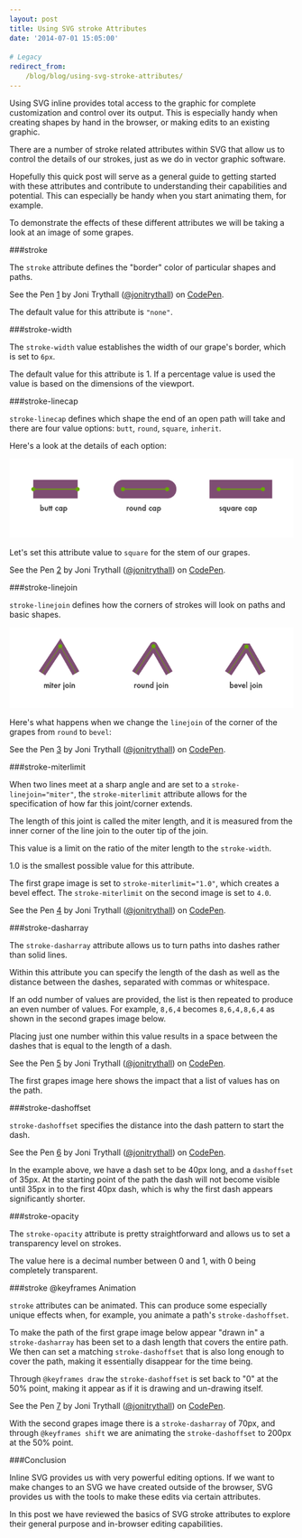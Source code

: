 ```yaml
---
layout: post
title: Using SVG stroke Attributes
date: '2014-07-01 15:05:00'

# Legacy
redirect_from:
    /blog/blog/using-svg-stroke-attributes/
---
```


Using SVG inline provides total access to the graphic for complete customization and control over its output. This is especially handy when creating shapes by hand in the browser, or making edits to an existing graphic.  

There are a number of stroke related attributes within SVG that allow us to control the details of our strokes, just as we do in vector graphic software.

Hopefully this quick post will serve as a general guide to getting started with these attributes and contribute to understanding their capabilities and potential. This can especially be handy when you start animating them, for example.

To demonstrate the effects of these different attributes we will be taking a look at an image of some grapes.

###stroke

The `stroke` attribute defines the "border" color of particular shapes and paths.

<p data-height="268" data-theme-id="6090" data-slug-hash="c54df7a7715a7ca9163df9868c2ee699" data-default-tab="result" class='codepen'>See the Pen <a href='http://codepen.io/jonitrythall/pen/c54df7a7715a7ca9163df9868c2ee699/'>1</a> by Joni Trythall  (<a href='http://codepen.io/jonitrythall'>@jonitrythall</a>) on <a href='http://codepen.io'>CodePen</a>.</p>
<script async src="//codepen.io/assets/embed/ei.js"></script>



The default value for this attribute is `"none"`.

###stroke-width

The `stroke-width` value establishes the width of our grape's border, which is set to `6px`.

The default value for this attribute is 1. If a percentage value is used the value is based on the dimensions of the viewport.

###stroke-linecap

`stroke-linecap` defines which shape the end of an open path will take and there are four value options: `butt`, `round`, `square`, `inherit`.

Here's a look at the details of each option:

![linecap diagram](/content/2014/Jun/Screen-Shot-2014-06-29-at-3-24-33-PM.png)

Let's set this attribute value to `square` for the stem of our grapes.

<p data-height="268" data-theme-id="6090" data-slug-hash="210d9a8a7d3dba61b021c02b94575512" data-default-tab="result" class='codepen'>See the Pen <a href='http://codepen.io/jonitrythall/pen/210d9a8a7d3dba61b021c02b94575512/'>2</a> by Joni Trythall  (<a href='http://codepen.io/jonitrythall'>@jonitrythall</a>) on <a href='http://codepen.io'>CodePen</a>.</p>
<script async src="//codepen.io/assets/embed/ei.js"></script>



###stroke-linejoin

`stroke-linejoin` defines how the corners of strokes will look on paths and basic shapes.

![linejoin diagram](/content/2014/Jun/Screen-Shot-2014-06-29-at-5-23-14-PM.png)

Here's what happens when we change the `linejoin` of the corner of the grapes from `round` to `bevel`:

<p data-height="268" data-theme-id="6090" data-slug-hash="b2b49681ed92c0a7063123421879d15d" data-default-tab="result" class='codepen'>See the Pen <a href='http://codepen.io/jonitrythall/pen/b2b49681ed92c0a7063123421879d15d/'>3</a> by Joni Trythall  (<a href='http://codepen.io/jonitrythall'>@jonitrythall</a>) on <a href='http://codepen.io'>CodePen</a>.</p>
<script async src="//codepen.io/assets/embed/ei.js"></script>



###stroke-miterlimit

When two lines meet at a sharp angle and are set to a `stroke-linejoin="miter"`, the `stroke-miterlimit` attribute allows for the specification of how far this joint/corner extends.

The length of this joint is called the miter length, and it is measured from the inner corner of the line join to the outer tip of the join.

This value is a limit on the ratio of the miter length to the `stroke-width`.

1.0 is the smallest possible value for this attribute.

The first grape image is set to `stroke-miterlimit="1.0"`, which creates a bevel effect. The `stroke-miterlimit` on the second image is set to `4.0`.

<p data-height="268" data-theme-id="6090" data-slug-hash="a0afcecca7a8c19a305ff3edb2adddf1" data-default-tab="result" class='codepen'>See the Pen <a href='http://codepen.io/jonitrythall/pen/a0afcecca7a8c19a305ff3edb2adddf1/'>4</a> by Joni Trythall  (<a href='http://codepen.io/jonitrythall'>@jonitrythall</a>) on <a href='http://codepen.io'>CodePen</a>.</p>
<script async src="//codepen.io/assets/embed/ei.js"></script>



###stroke-dasharray

The `stroke-dasharray` attribute allows us to turn paths into dashes rather than solid lines.

Within this attribute you can specify the length of the dash as well as the distance between the dashes, separated with commas or whitespace.

If an odd number of values are provided, the list is then repeated to produce an even number of values. For example, `8,6,4` becomes `8,6,4,8,6,4` as shown in the second grapes image below.

Placing just one number within this value results in a space between the dashes that is equal to the length of a dash.

<p data-height="268" data-theme-id="6090" data-slug-hash="0e6de428698ed9a202fb05fdac1c806c" data-default-tab="result" class='codepen'>See the Pen <a href='http://codepen.io/jonitrythall/pen/0e6de428698ed9a202fb05fdac1c806c/'>5</a> by Joni Trythall  (<a href='http://codepen.io/jonitrythall'>@jonitrythall</a>) on <a href='http://codepen.io'>CodePen</a>.</p>
<script async src="//codepen.io/assets/embed/ei.js"></script>

The first grapes image here shows the impact that a list of values has on the path.

###stroke-dashoffset

`stroke-dashoffset` specifies the distance into the dash pattern to start the dash.


<p data-height="268" data-theme-id="6090" data-slug-hash="ec8d136c05ac274f3343a7fd64bb2203" data-default-tab="result" class='codepen'>See the Pen <a href='http://codepen.io/jonitrythall/pen/ec8d136c05ac274f3343a7fd64bb2203/'>6</a> by Joni Trythall  (<a href='http://codepen.io/jonitrythall'>@jonitrythall</a>) on <a href='http://codepen.io'>CodePen</a>.</p>
<script async src="//codepen.io/assets/embed/ei.js"></script>



In the example above, we have a dash set to be 40px long, and a `dashoffset` of 35px. At the starting point of the path the dash will not become visible until 35px in to the first 40px dash, which is why the first dash appears significantly shorter.

###stroke-opacity

The `stroke-opacity` attribute is pretty straightforward and allows us to set a transparency level on strokes.

The value here is a decimal number between 0 and 1, with 0 being completely transparent.

###stroke @keyframes Animation

`stroke` attributes can be animated. This can produce some especially unique effects when, for example, you animate a path's `stroke-dashoffset`.

To make the path of the first grape image below appear "drawn in" a `stroke-dasharray` has been set to a dash length that covers the entire path. We then can set a matching `stroke-dashoffset` that is also long enough to cover the path, making it essentially disappear for the time being.

Through `@keyframes draw` the `stroke-dashoffset` is set back to "0" at the 50% point, making it appear as if it is drawing and un-drawing itself.

<p data-height="268" data-theme-id="6090" data-slug-hash="e2ffce86c123ff7cf438d3d6348e8130" data-default-tab="result" class='codepen'>See the Pen <a href='http://codepen.io/jonitrythall/pen/e2ffce86c123ff7cf438d3d6348e8130/'>7</a> by Joni Trythall  (<a href='http://codepen.io/jonitrythall'>@jonitrythall</a>) on <a href='http://codepen.io'>CodePen</a>.</p>
<script async src="//codepen.io/assets/embed/ei.js"></script>

With the second grapes image there is a `stroke-dasharray` of 70px, and through `@keyframes shift` we are animating the `stroke-dashoffset` to 200px at the 50% point.

###Conclusion

Inline SVG provides us with very powerful editing options. If we want to make changes to an SVG we have created outside of the browser, SVG provides us with the tools to make these edits via certain attributes.

In this post we have reviewed the basics of SVG stroke attributes to explore their general purpose and in-browser editing capabilities.
